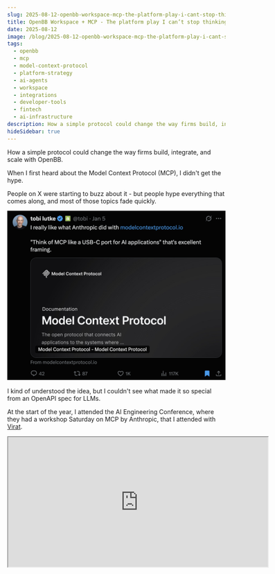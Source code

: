 ```yaml
---
slug: 2025-08-12-openbb-workspace-mcp-the-platform-play-i-cant-stop-thinking-about
title: OpenBB Workspace + MCP - The platform play I can’t stop thinking about
date: 2025-08-12
image: /blog/2025-08-12-openbb-workspace-mcp-the-platform-play-i-cant-stop-thinking-about
tags:
  - openbb
  - mcp
  - model-context-protocol
  - platform-strategy
  - ai-agents
  - workspace
  - integrations
  - developer-tools
  - fintech
  - ai-infrastructure
description: How a simple protocol could change the way firms build, integrate, and scale with OpenBB.
hideSidebar: true
---
```


How a simple protocol could change the way firms build, integrate, and scale with OpenBB.

<!-- truncate -->

<div style={{borderTop: '1px solid #0088CC', margin: '1.5em 0'}} />

When I first heard about the Model Context Protocol (MCP), I didn't get the hype.

People on X were starting to buzz about it - but people hype everything that comes along, and most of those topics fade quickly.

<p align="center">
    <img width="600" src="/blog/2025-08-12-openbb-workspace-mcp-the-platform-play-i-cant-stop-thinking-about_1.png" />
</p>

I kind of understood the idea, but I couldn't see what made it so special from an OpenAPI spec for LLMs.

At the start of the year, I attended the AI Engineering Conference, where they had a workshop Saturday on MCP by Anthropic, that I attended with <a href="https://x.com/virattt" target="_blank">Virat</a>.

<div className="flex place-items-center justify-center items-center rounded-sm mx-auto">
    <iframe
        src="https://www.youtube.com/embed/kQmXtrmQ5Zg?si=BSIRbU3hpB3jCzeH"
        width="600"
        height="300"
    />
</div>

<br />

Even then I didn't fully get it.

Virat, though, got it instantly. A few weeks later, he'd already built an <a href="https://docs.financialdatasets.ai/mcp-server" target="_blank">MCP server for financial datasets</a> - one of the very first for finance.

## We'd been doing "MCP" all along

Part of my early skepticism was because, in many ways, OpenBB had already solved this problem before MCP even had a name.

We'd built our own protocol to integrate data into the Workspace so that it could be consumed by both humans (through visualization) and AI agents (through function calls). I even wrote about it <a href="https://didierlopes.com/blog/2025-03-01-how-function-calling-and-context-aware-ai-shapes-openbb" target="_blank">here</a>.

We spent years making sure that any data feeding the Workspace was equally usable for the UI and for AI - effectively building MCP before MCP existed.

So when MCP came along, I didn't feel the pull. We already had our own seamless protocol and didn't see why we needed someone else's.

## The "Aha" moment: Tools without a UI

Then things started to change.

MCP topic started showing up on our client conversations. They weren't necessarily asking for MCP at first, but wanted to know what was our strategy towards it.

At the same time, I was adding MCP Servers to my Claude Code, <a href="https://didierlopes.com/blog/2025-06-10-how-i-connected-figma-to-cursor-using-mcp" target="_blank">such as the Figma one</a>. And that's when my perspective started to shift. There I was with all my data in Figma, and with a couple of clicks my agent in a completely different environment (the terminal) had access to it.

It wasn't even just about the data but the tools. Ultimately, the context.

That was it.

The killer use case for OpenBB wasn't on the data side - we already handle that well with UI components.

It's **tools that don't need to be visualized**, and can work with the data already in the Workspace.

Think:

- Writing an investment memo in OpenBB and sending it straight to Ghost (workflow suggested by <a href="https://www.linkedin.com/in/ca%C3%ADque-cober-117bbb1ab/" target="_blank">Caique</a>).
- Using a memory server to remember user preferences across sessions.
- Monte Carlo models
- Code interpreter
- Web search
- …

It's like a **universal adapter** for capabilities.

Plug in the tool, and it just works inside the Workspace - for both humans and AI.

And it's not just a handful of companies working on this.

There are thousands nows.

It's the differentiator between companies that innovate and the ones who don't (but will soon do).

There are full-blown directories with MCP Server URLs that you can connect with a couple of clicks - e.g. smithery.ai with hundreds of MCP servers ready to connect (Derek has an <a href="https://youtu.be/ITRvaLmVAWM?si=jprbfEtMGeYU4hMO&t=241" target="_blank">awesome demo</a> on the topic).

Each server is a potential new feature.

- **Before**: every integration was a full-blown project.

- **Now**: browse, connect, use. That easy.

Even simple tools, like <a href="https://context7.com/" target="_blank">Context7</a>, can improve the user experience significantly.

<p align="center">
    <img width="800" src="/blog/2025-08-12-openbb-workspace-mcp-the-platform-play-i-cant-stop-thinking-about_2.jpeg" />
</p>

That's when it became obvious - this wasn't just a nice-to-have, it was a platform play. 

Our platform play.

## How we decide what to build ourselves

MCP won't replace what we build - it complements it.

Obviously, when the data is meant to be rendered as a widget on OpenBB - we rely on our protocol. As the information in the protocol contains now just raw data but the way it's displayed on the workspace, the parameters, the apps, the prompts, …  

However, when features relate mostly with the usage of an AI agent we will be more mindful about the features that we want to own.

<p align="center">
    <img width="800" src="/blog/2025-08-12-openbb-workspace-mcp-the-platform-play-i-cant-stop-thinking-about_3.png" />
</p>

I foresee us owning the features when:

**They rely deeply on Workspace data, e.g.**:

- **Global Data** which gives the agent access to the full range of data widgets in the entire workspace product.
- **Generative UI** which gives the agent access to the workspace dashboard and allows to add widgets into the dashboard based on the conversation or modify the dashboard

**We need to control the full end-to-end experience, e.g.**:

- **Web Search** where we want to be able to control the way the citations are highlighted so they work more natively on the product
- **Code Interpreter** (coming soon) so that we optimize this virtual sandbox to create charts that can be created as interactive widgets to add to the workspace.

Everything else?

The MCP ecosystem can handle it - often better than we could build it ourselves.

And even for some of these, users may still want to add their own web search or code interpreter.

But ultimately, we are giving them that option.

The way I see it, MCP turns OpenBB into the place to build financial applications - a permissioned, AI-ready infrastructure layer that can tap into an entire universe of tools without friction.

A few months ago, I didn't see it.

Now, I can't stop thinking about what we'll build next.

